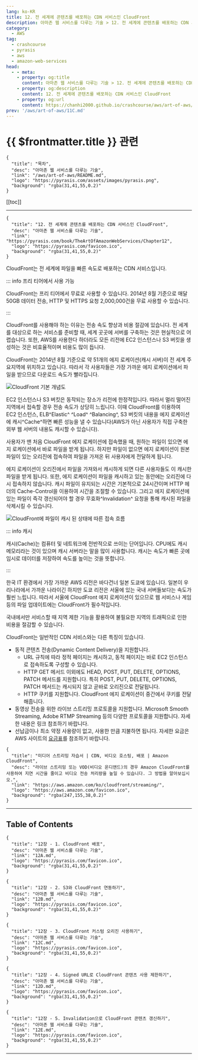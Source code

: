 ```yaml
---
lang: ko-KR
title: 12. 전 세계에 콘텐츠를 배포하는 CDN 서비스인 CloudFront
description: 아마존 웹 서비스를 다루는 기술 > 12. 전 세계에 콘텐츠를 배포하는 CDN 서비스인 CloudFront
category:
  - AWS
tag: 
  - crashcourse
  - pyrasis
  - aws 
  - amazon-web-services
head:
  - - meta:
    - property: og:title
      content: 아마존 웹 서비스를 다루는 기술 > 12. 전 세계에 콘텐츠를 배포하는 CDN 서비스인 CloudFront
    - property: og:description
      content: 12. 전 세계에 콘텐츠를 배포하는 CDN 서비스인 CloudFront
    - property: og:url
      content: https://chanhi2000.github.io/crashcourse/aws/art-of-aws/12.html
prev: '/aws/art-of-aws/11C.md'
---
```


# {{ $frontmatter.title }} 관련

```component VPCard
{
  "title": "목차",
  "desc": "아마존 웹 서비스를 다루는 기술",
  "link": "/aws/art-of-aws/README.md",
  "logo": "https://pyrasis.com/assets/images/pyrasis.png",
  "background": "rgba(31,41,55,0.2)"
}
```

[[toc]]

---

```component VPCard
{
  "title": "12. 전 세계에 콘텐츠를 배포하는 CDN 서비스인 CloudFront",
  "desc": "아마존 웹 서비스를 다루는 기술",
  "link": "https://pyrasis.com/book/TheArtOfAmazonWebServices/Chapter12",
  "logo": "https://pyrasis.com/favicon.ico",
  "background": "rgba(31,41,55,0.2)"
}
```

CloudFront는 전 세계에 파일을 빠른 속도로 배포하는 CDN 서비스입니다.

::: info 프리 티어에서 사용 가능

CloudFront는 프리 티어에서 무료로 사용할 수 있습니다. 2014년 8월 기준으로 매달 50GB 데이터 전송, HTTP 및 HTTPS 요청 2,000,000건을 무료 사용할 수 있습니다.

:::

CloudFront를 사용해야 하는 이유는 전송 속도 향상과 비용 절감에 있습니다. 전 세계를 대상으로 하는 서비스를 준비할 때, 세계 곳곳에 서버를 구축하는 것은 현실적으로 어렵습니다. 또한, AWS를 사용한다 하더라도 모든 리전에 EC2 인스턴스나 S3 버킷을 생성하는 것은 비효율적이며 비용도 많이 듭니다.

CloudFront는 2014년 8월 기준으로 약 51개의 에지 로케이션(캐시 서버)이 전 세계 주요지역에 위치하고 있습니다. 따라서 각 사용자들은 가장 가까운 에지 로케이션에서 파일을 받으므로 다운로드 속도가 빨라집니다.

![CloudFront 기본 개념도](https://pyrasis.com/assets/images/TheArtOfAmazonWebServicesChapter12/1.png)

EC2 인스턴스나 S3 버킷은 동작되는 장소가 리전에 한정적입니다. 따라서 멀리 떨어진 지역에서 접속할 경우 전송 속도가 상당히 느립니다. 이때 CloudFront를 이용하여 EC2 인스턴스, ELB^Elastic^ ^Load^ ^Balancing^, S3 버킷의 내용을 에지 로케이션에 캐시^Cache^하면 빠른 성능을 낼 수 있습니다(AWS가 아닌 사용자가 직접 구축한 외부 웹 서버의 내용도 캐시할 수 있습니다).

사용자가 맨 처음 CloudFront 에지 로케이션에 접속했을 때, 원하는 파일이 있으면 에지 로케이션에서 바로 파일을 받게 됩니다. 하지만 파일이 없으면 에지 로케이션이 원본 파일이 있는 오리진에 접속하여 파일을 가져온 뒤 사용자에게 전달하게 됩니다.

에지 로케이션이 오리진에서 파일을 가져와서 캐시하게 되면 다른 사용자들도 이 캐시한 파일을 받게 됩니다. 또한, 에지 로케이션이 파일을 캐시하고 있는 동안에는 오리진에 다시 접속하지 않습니다. 캐시 파일이 유지되는 시간은 기본적으로 24시간이며 HTTP 헤더의 Cache-Control을 이용하여 시간을 조절할 수 있습니다. 그리고 에지 로케이션에 있는 파일이 즉각 갱신되어야 할 경우 무효화^Invalidation^ 요청을 통해 캐시된 파일을 삭제시킬 수 있습니다.

![CloudFront에 파일이 캐시 된 상태에 따른 접속 흐름](https://pyrasis.com/assets/images/TheArtOfAmazonWebServicesChapter12/2.png)

::: info 캐시

캐시(Cache)는 컴퓨터 및 네트워크에 전반적으로 쓰이는 단어입니다. CPU에도 캐시 메모리라는 것이 있으며 캐시 서버라는 말을 많이 사용합니다. 캐시는 속도가 빠른 곳에 임시로 데이터를 저장하여 속도를 높이는 것을 뜻합니다.

:::

한국 IT 환경에서 가장 가까운 AWS 리전은 바다건너 일본 도쿄에 있습니다. 일본이 우리나라에서 가까운 나라이긴 하지만 도쿄 리전은 서울에 있는 국내 서버들보다는 속도가 훨씬 느립니다. 따라서 서울에 CloudFront 에지 로케이션이 있으므로 웹 서비스나 게임 등의 파일 업데이트에는 CloudFront가 필수적입니다.

국내에서만 서비스할 때 지역 제한 기능을 활용하여 불필요한 지역의 트래픽으로 인한 비용을 절감할 수 있습니다.

CloudFront는 일반적인 CDN 서비스와는 다른 특징이 있습니다.

- 동적 콘텐츠 전송(Dynamic Content Delivery)을 지원합니다.
  - URL 규칙에 따라 정적 페이지는 캐시하고, 동적 페이지는 바로 EC2 인스턴스로 접속하도록 구성할 수 있습니다.
  - HTTP GET 메서드 이외에도 HEAD, POST, PUT, DELETE, OPTIONS, PATCH 메서드를 지원합니다. 특히 POST, PUT, DELETE, OPTIONS, PATCH 메서드는 캐시되지 않고 곧바로 오리진으로 전달됩니다.
  - HTTP 쿠키를 지원합니다. CloudFront 에지 로케이션이 중간에서 쿠키를 전달해줍니다.
- 동영상 전송을 위한 라이브 스트리밍 프로토콜을 지원합니다. Microsoft Smooth Streaming, Adobe RTMP Streaming 등의 다양한 프로토콜을 지원합니다. 자세한 내용은 링크 참조하기 바랍니다.
- 선납금이나 최소 약정 사용량이 없고, 사용한 만큼 지불하면 됩니다. 자세한 요금은 AWS 사이트의 [<FontIcon icon="fa-brands fa-aws"/>요금표](http://aws.amazon.com/ko/cloudfront/pricing/)를 참조하기 바랍니다.

```component VPCard
{
  "title": "미디어 스트리밍 자습서 | CDN, 비디오 호스팅, 배포 | Amazon CloudFront",
  "desc": "라이브 스트리밍 또는 VOD(비디오 온디맨드)의 경우 Amazon CloudFront를 사용하여 지연 시간을 줄이고 비디오 전송 처리량을 높일 수 있습니다. 그 방법을 알아보십시오.",
  "link": "https://aws.amazon.com/ko/cloudfront/streaming/",
  "logo": "https://aws.amazon.com/favicon.ico",
  "background": "rgba(247,155,38,0.2)"
}
```

---

## Table of Contents

```component VPCard
{
  "title": "12장 - 1. CloudFront 배포",
  "desc": "아마존 웹 서비스를 다루는 기술",
  "link": "12A.md",
  "logo": "https://pyrasis.com/favicon.ico",
  "background": "rgba(31,41,55,0.2)"
}
```

```component VPCard
{
  "title": "12장 - 2. S3와 CloudFront 연동하기",
  "desc": "아마존 웹 서비스를 다루는 기술",
  "link": "12B.md",
  "logo": "https://pyrasis.com/favicon.ico",
  "background": "rgba(31,41,55,0.2)"
}
```

```component VPCard
{
  "title": "12장 - 3. CloudFront 커스텀 오리진 사용하기",
  "desc": "아마존 웹 서비스를 다루는 기술",
  "link": "12C.md",
  "logo": "https://pyrasis.com/favicon.ico",
  "background": "rgba(31,41,55,0.2)"
}
```

```component VPCard
{
  "title": "12장 - 4. Signed URL로 CloudFront 콘텐츠 사용 제한하기",
  "desc": "아마존 웹 서비스를 다루는 기술",
  "link": "12D.md",
  "logo": "https://pyrasis.com/favicon.ico",
  "background": "rgba(31,41,55,0.2)"
}
```

```component VPCard
{
  "title": "12장 - 5. Invalidation으로 CloudFront 콘텐츠 갱신하기",
  "desc": "아마존 웹 서비스를 다루는 기술",
  "link": "12E.md",
  "logo": "https://pyrasis.com/favicon.ico",
  "background": "rgba(31,41,55,0.2)"
}
```

---

<TagLinks />
